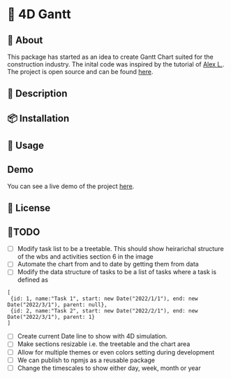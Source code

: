 # 🚀 4D Gantt

## 📖 About

This package has started as an idea to create Gantt Chart suited for the construction industry. The inital code was inspired by the tutorial of [Alex L.](https://www.bryntum.com/blog/creating-a-gantt-chart-with-vanilla-javascript/). The project is open source and can be found [here](https://github.com/HassanEmam/4D-Gantt).

## 📝 Description

## 📦 Installation

## 🚀 Usage

## Demo

You can see a live demo of the project [here](https://hassanemam.github.io/4D-Gantt/).

## 📜 License

## 📜TODO

- [ ] Modify task list to be a treetable. This should show heirarichal structure of the wbs and activities section 6 in the image
- [ ] Automate the chart from and to date by getting them from data
- [ ] Modify the data structure of tasks to be a list of tasks where a task is defined as

```
[
 {id: 1, name:"Task 1", start: new Date("2022/1/1"), end: new Date("2022/3/1"), parent: null},
 {id: 2, name:"Task 2", start: new Date("2022/2/1"), end: new Date("2022/3/1"), parent: 1}
]
```

- [ ] Create current Date line to show with 4D simulation.
- [ ] Make sections resizable i.e. the treetable and the chart area
- [ ] Allow for multiple themes or even colors setting during development
- [ ] We can publish to npmjs as a reusable package
- [ ] Change the timescales to show either day, week, month or year
